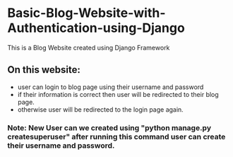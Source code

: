 # Basic-Blog-Website-with-Authentication-using-Django


This is a Blog Website created using Django Framework 

## On this website:
* user can login to blog page using their username and password
* if their information is correct then user will be redirected to their blog page.
* otherwise user will be redirected to the login page again.


### Note: New User  can we created  using  "python manage.py createsuperuser" after running  this command user can create their username and password.




